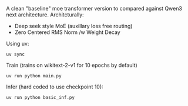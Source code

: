 A clean "baseline" moe transformer version to compared against Qwen3 next architecture. Architcturally:

- Deep seek style MoE (auxillary loss free routing)
- Zero Centered RMS Norm /w Weight Decay

Using uv:
```
uv sync
```

Train (trains on wikitext-2-v1 for 10 epochs by default) 
```
uv run python main.py
```

Infer (hard coded to use checkpoint 10):
```
uv run python basic_inf.py
```


